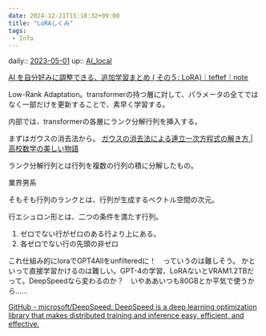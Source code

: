 ```yaml
---
date: 2024-12-21T15:18:32+09:00
title: "LoRAしくみ"
tags:
 - Info
---
```


daily:: [2023-05-01](/Daily_Note/2023-05-01.md)
up:: [AI_local](../Bar/AI/AI_local.md)

[AI を自分好みに調整できる、追加学習まとめ ( その５: LoRA)｜teftef｜note](https://note.com/te_ftef/n/n096ef64cb6c1)

Low-Rank Adaptation。transformerの持つ層に対して、パラメータの全てではなく一部だけを更新することで、素早く学習する。



内部では、transformerの各層にランク分解行列を挿入する。






まずはガウスの消去法から。
[ガウスの消去法による連立一次方程式の解き方 | 高校数学の美しい物語](https://manabitimes.jp/math/1170)

ランク分解行列とは行列を複数の行列の積に分解したもの。

業界男系

そもそも行列のランクとは、行列が生成するベクトル空間の次元。

行エシュロン形とは、二つの条件を満たす行列。
1. ゼロでない行がゼロのある行より上にある。
2. 各ゼロでない行の先頭の非ゼロ

これ仕組み的にloraでGPT4Allをunfilteredに！　っていうのは難しそう。
かといって直接学習かけるのは難しい。GPT-4の学習、LoRAないとVRAM1.2TBだって。DeepSpeedなら変わるのか？　いやああいつも80GBとか平気で使うから……

[GitHub - microsoft/DeepSpeed: DeepSpeed is a deep learning optimization library that makes distributed training and inference easy, efficient, and effective.](https://github.com/microsoft/DeepSpeed)